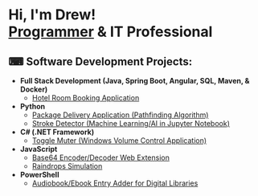<h1>Hi, I'm Drew! <br/><a href="https://github.com/drewmarsh?tab=repositories">Programmer</a> & IT Professional</a></h1>

<h2>⌨ Software Development Projects:</h2>

- <b>Full Stack Development (Java, Spring Boot, Angular, SQL, Maven, & Docker)</b>
  - [Hotel Room Booking Application](https://github.com/drewmarsh/mock-hotel-booking)
- <b>Python</b>
  - [Package Delivery Application (Pathfinding Algorithm)](https://github.com/drewmarsh/package-delivery-pathfinding-algorithm)
  - [Stroke Detector (Machine Learning/AI in Jupyter Notebook)](https://github.com/drewmarsh/stroke-detector-AI)
- <b>C# (.NET Framework)</b>
  - [Toggle Muter (Windows Volume Control Application)](https://github.com/drewmarsh/toggle-muter)
- <b>JavaScript</b>
  - [Base64 Encoder/Decoder Web Extension](https://github.com/drewmarsh/base64-encoder-decoder)
  - [Raindrops Simulation](https://github.com/drewmarsh/raindrops-simulation)
- <b>PowerShell</b>
  - [Audiobook/Ebook Entry Adder for Digital Libraries](https://github.com/drewmarsh/add-new-book)

